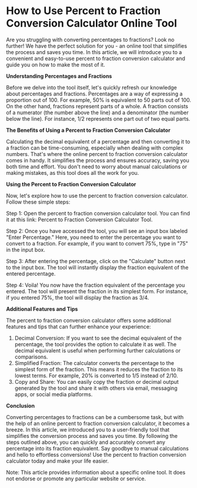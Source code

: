 How to Use Percent to Fraction Conversion Calculator Online Tool
================================================================

Are you struggling with converting percentages to fractions? Look no further! We have the perfect solution for you - an online tool that simplifies the process and saves you time. In this article, we will introduce you to a convenient and easy-to-use percent to fraction conversion calculator and guide you on how to make the most of it.

**Understanding Percentages and Fractions**

Before we delve into the tool itself, let's quickly refresh our knowledge about percentages and fractions. Percentages are a way of expressing a proportion out of 100. For example, 50% is equivalent to 50 parts out of 100. On the other hand, fractions represent parts of a whole. A fraction consists of a numerator (the number above the line) and a denominator (the number below the line). For instance, 1/2 represents one part out of two equal parts.

**The Benefits of Using a Percent to Fraction Conversion Calculator**

Calculating the decimal equivalent of a percentage and then converting it to a fraction can be time-consuming, especially when dealing with complex numbers. That's where the online percent to fraction conversion calculator comes in handy. It simplifies the process and ensures accuracy, saving you both time and effort. You don't need to worry about manual calculations or making mistakes, as this tool does all the work for you.

**Using the Percent to Fraction Conversion Calculator**

Now, let's explore how to use the percent to fraction conversion calculator. Follow these simple steps:

Step 1: Open the percent to fraction conversion calculator tool. You can find it at this link: Percent to Fraction Conversion Calculator Tool.

Step 2: Once you have accessed the tool, you will see an input box labeled "Enter Percentage." Here, you need to enter the percentage you want to convert to a fraction. For example, if you want to convert 75%, type in "75" in the input box.

Step 3: After entering the percentage, click on the "Calculate" button next to the input box. The tool will instantly display the fraction equivalent of the entered percentage.

Step 4: Voila! You now have the fraction equivalent of the percentage you entered. The tool will present the fraction in its simplest form. For instance, if you entered 75%, the tool will display the fraction as 3/4.

**Additional Features and Tips**

The percent to fraction conversion calculator offers some additional features and tips that can further enhance your experience:

1. Decimal Conversion: If you want to see the decimal equivalent of the percentage, the tool provides the option to calculate it as well. The decimal equivalent is useful when performing further calculations or comparisons.
2. Simplified Fraction: The calculator converts the percentage to the simplest form of the fraction. This means it reduces the fraction to its lowest terms. For example, 20% is converted to 1/5 instead of 2/10.
3. Copy and Share: You can easily copy the fraction or decimal output generated by the tool and share it with others via email, messaging apps, or social media platforms.

**Conclusion**

Converting percentages to fractions can be a cumbersome task, but with the help of an online percent to fraction conversion calculator, it becomes a breeze. In this article, we introduced you to a user-friendly tool that simplifies the conversion process and saves you time. By following the steps outlined above, you can quickly and accurately convert any percentage into its fraction equivalent. Say goodbye to manual calculations and hello to effortless conversions! Use the percent to fraction conversion calculator today and make your life easier.

Note: This article provides information about a specific online tool. It does not endorse or promote any particular website or service.